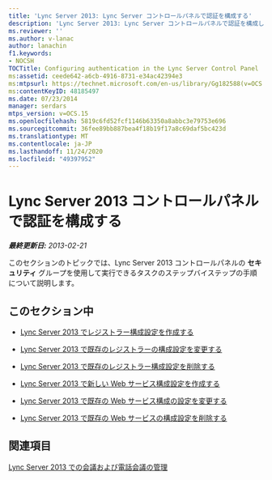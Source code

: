 ```yaml
---
title: 'Lync Server 2013: Lync Server コントロールパネルで認証を構成する'
description: 'Lync Server 2013: Lync Server コントロールパネルで認証を構成します。'
ms.reviewer: ''
ms.author: v-lanac
author: lanachin
f1.keywords:
- NOCSH
TOCTitle: Configuring authentication in the Lync Server Control Panel
ms:assetid: ceede642-a6cb-4916-8731-e34ac42394e3
ms:mtpsurl: https://technet.microsoft.com/en-us/library/Gg182588(v=OCS.15)
ms:contentKeyID: 48185497
ms.date: 07/23/2014
manager: serdars
mtps_version: v=OCS.15
ms.openlocfilehash: 5819c6fd52fcf1146b63350a8abbc3e79753e696
ms.sourcegitcommit: 36fee89bb887bea4f18b19f17a8c69daf5bc423d
ms.translationtype: MT
ms.contentlocale: ja-JP
ms.lasthandoff: 11/24/2020
ms.locfileid: "49397952"
---
```

# <a name="configuring-authentication-in-the-lync-server-2013-control-panel"></a>Lync Server 2013 コントロールパネルで認証を構成する

<div data-xmlns="http://www.w3.org/1999/xhtml">

<div class="topic" data-xmlns="http://www.w3.org/1999/xhtml" data-msxsl="urn:schemas-microsoft-com:xslt" data-cs="https://msdn.microsoft.com/">

<div data-asp="https://msdn2.microsoft.com/asp">



</div>

<div id="mainSection">

<div id="mainBody">

<span> </span>

_**最終更新日:** 2013-02-21_

このセクションのトピックでは、Lync Server 2013 コントロールパネルの **セキュリティ** グループを使用して実行できるタスクのステップバイステップの手順について説明します。

<div>

## <a name="in-this-section"></a>このセクション中

  - [Lync Server 2013 でレジストラー構成設定を作成する](lync-server-2013-create-registrar-configuration-settings.md)

  - [Lync Server 2013 で既存のレジストラーの構成設定を変更する](lync-server-2013-modify-existing-registrar-configuration-settings.md)

  - [Lync Server 2013 で既存のレジストラー構成設定を削除する](lync-server-2013-delete-existing-registrar-configuration-settings.md)

  - [Lync Server 2013 で新しい Web サービス構成設定を作成する](lync-server-2013-create-new-web-service-configuration-settings.md)

  - [Lync Server 2013 で既存の Web サービス構成の設定を変更する](lync-server-2013-modify-existing-web-service-configuration-settings.md)

  - [Lync Server 2013 で既存の Web サービスの構成設定を削除する](lync-server-2013-delete-existing-web-service-configuration-settings.md)

</div>

<div>

## <a name="see-also"></a>関連項目


[Lync Server 2013 での会議および電話会議の管理](lync-server-2013-managing-meetings-and-conferences.md)  
  

</div>

</div>

<span> </span>

</div>

</div>

</div>

